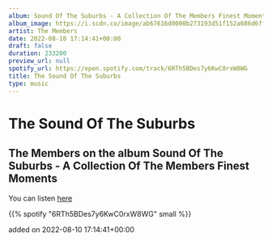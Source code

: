 ```yaml
---
album: Sound Of The Suburbs - A Collection Of The Members Finest Moments
album_image: https://i.scdn.co/image/ab67616d0000b273193d51f152a686d6ff751465
artist: The Members
date: 2022-08-10 17:14:41+00:00
draft: false
duration: 233200
preview_url: null
spotify_url: https://open.spotify.com/track/6RTh5BDes7y6KwC0rxW8WG
title: The Sound Of The Suburbs
type: music
---
```



# The Sound Of The Suburbs

## The Members on the album Sound Of The Suburbs - A Collection Of The Members Finest Moments

You can listen [here](https://open.spotify.com/track/6RTh5BDes7y6KwC0rxW8WG)

{{% spotify "6RTh5BDes7y6KwC0rxW8WG" small %}}

added on 2022-08-10 17:14:41+00:00